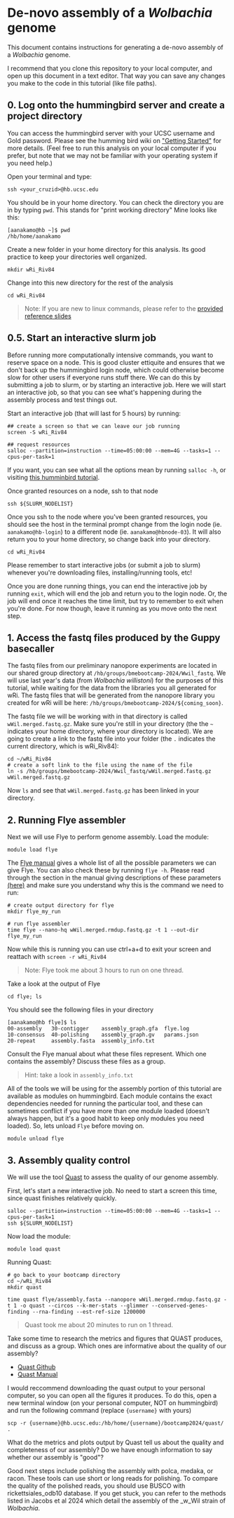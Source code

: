 # De-novo assembly of a _Wolbachia_ genome

This document contains instructions for generating a de-novo assembly of a _Wolbachia_ genome. 

I recommend that you clone this repository to your local computer, and open up this document in a text editor. That way you can save any changes you make to the code in this tutorial (like file paths).


## 0. Log onto the hummingbird server and create a project directory

You can access the hummingbird server with your UCSC username and Gold password. Please see the humming bird wiki on ["Getting Started"](https://hummingbird.ucsc.edu/getting-started/) for more details. (Feel free to run this analysis on your local computer if you prefer, but note that we may not be familiar with your operating system if you need help.)

Open your terminal and type:
```
ssh <your_cruzid>@hb.ucsc.edu
```

You should be in your home directory. You can check the directory you are in by typing `pwd`. This stands for "print working directory" Mine looks like this:
```
[aanakamo@hb ~]$ pwd
/hb/home/aanakamo
```

Create a new folder in your home directory for this analysis. Its good practice to keep your directories well organized.
```
mkdir wRi_Riv84
```

Change into this new directory for the rest of the analysis
```
cd wRi_Riv84
```

> Note: If you are new to linux commands, please refer to the [provided reference slides](https://docs.google.com/presentation/d/1hjIfozfQkjL4gj1eUtvBqgzpWERAkF8Uw43ToAQSxa8/edit#slide=id.p)  

## 0.5. Start an interactive slurm job

Before running more computationally intensive commands, you want to reserve space on a node. This is good cluster ettiquite and ensures that we don't back up the hummingbird login node, which could otherwise become slow for other users if everyone runs stuff there. We can do this by submitting a job to slurm, or by starting an interactive job. Here we will start an interactive job, so that you can see what's happening during the assembly process and test things out.

Start an interactive job (that will last for 5 hours) by running:
```
## create a screen so that we can leave our job running 
screen -S wRi_Riv84

## request resources
salloc --partition=instruction --time=05:00:00 --mem=4G --tasks=1 --cpus-per-task=1
```
If you want, you can see what all the options mean by running `salloc -h`, or visiting [this humminbird tutorial](https://hummingbird.ucsc.edu/documentation/getting-an-interactive-allocation-for-instructional-use/).

Once granted resources on a node, ssh to that node
```
ssh ${SLURM_NODELIST}
```

Once you ssh to the node where you've been granted resources, you should see the host in the terminal prompt change from the login node (ie. `aanakamo@hb-login`) to a different node (ie. `aanakamo@hbnode-03`). It will also return you to your home directory, so change back into your directory.
```
cd wRi_Riv84
```

Please remember to start interactive jobs (or submit a job to slurm) whenever you're downloading files, installing/running tools, etc!

Once you are done running things, you can end the interactive job by running `exit`, which will end the job and return you to the login node. Or, the job will end once it reaches the time limit, but try to remember to exit when you're done. For now though, leave it running as you move onto the next step.

## 1. Access the fastq files produced by the Guppy basecaller

The fastq files from our preliminary nanopore experiments are located in our shared group directory at `/hb/groups/bmebootcamp-2024/Wwil_fastq`. We will use last year's data (from _Wolbachia willistoni_) for the purposes of this tutorial, while waiting for the data from the libraries you all generated for wRi. The fastq files that will be generated from the nanopore library you created for wRi will be here: `/hb/groups/bmebootcamp-2024/${coming_soon}`. 

The fastq file we will be working with in that directory is called `wWil.merged.fastq.gz`. Make sure you're still in your directory (the the `~` indicates your home directory, where your directory is located). We are going to create a link to the fastq file into your folder (the `.` indicates the current directory, which is wRi_Riv84):
```
cd ~/wRi_Riv84
# create a soft link to the file using the name of the file
ln -s /hb/groups/bmebootcamp-2024/Wwil_fastq/wWil.merged.fastq.gz wWil.merged.fastq.gz
```

Now `ls` and see that `wWil.merged.fastq.gz` has been linked in your directory.

## 2. Running Flye assembler

Next we will use Flye to perform genome assembly. Load the module:
```
module load flye
```

The [Flye manual](https://github.com/fenderglass/Flye/blob/flye/docs/USAGE.md) gives a whole list of all the possible parameters we can give Flye. You can also check these by running `flye -h`. Please read through the section in the manual giving descriptions of these parameters [(here)](https://github.com/fenderglass/Flye/blob/flye/docs/USAGE.md#-parameter-descriptions) and make sure you understand why this is the command we need to run:
```
# create output directory for flye
mkdir flye_my_run

# run flye assembler
time flye --nano-hq wWil.merged.rmdup.fastq.gz -t 1 --out-dir flye_my_run
```
Now while this is running you can use ctrl+a+d to exit your screen and reattach with `screen -r wRi_Riv84`

> Note: Flye took me about 3 hours to run on one thread.

Take a look at the output of Flye
```
cd flye; ls
```

You should see the following files in your directory
```
[aanakamo@hb flye]$ ls
00-assembly   30-contigger    assembly_graph.gfa  flye.log
10-consensus  40-polishing    assembly_graph.gv   params.json
20-repeat     assembly.fasta  assembly_info.txt
```

Consult the Flye manual about what these files represent. Which one contains the assembly? Discuss these files as a group.
> Hint: take a look in `assembly_info.txt`  

All of the tools we will be using for the assembly portion of this tutorial are available as modules on hummingbird. Each module contains the exact dependencies needed for running the particular tool, and these can sometimes conflict if you have more than one module loaded (doesn't always happen, but it's a good habit to keep only modules you need loaded). So, lets unload `Flye` before moving on.
```
module unload flye
```

## 3. Assembly quality control

We will use the tool [Quast](https://quast.sourceforge.net/docs/manual.html#sec2.1) to assess the quality of our genome assembly.

First, let's start a new interactive job. No need to start a screen this time, since quast finishes relatively quickly.
```
salloc --partition=instruction --time=05:00:00 --mem=4G --tasks=1 --cpus-per-task=1
ssh ${SLURM_NODELIST}
```

Now load the module:
```
module load quast
```

Running Quast:
```
# go back to your bootcamp directory
cd ~/wRi_Riv84
mkdir quast

time quast flye/assembly.fasta --nanopore wWil.merged.rmdup.fastq.gz -t 1 -o quast --circos --k-mer-stats --glimmer --conserved-genes-finding --rna-finding --est-ref-size 1200000
```
> Quast took me about 20 minutes to run on 1 thread.  

Take some time to research the metrics and figures that QUAST produces, and discuss as a group. Which ones are informative about the quality of our assembly?

- [Quast Github](https://github.com/ablab/quast)
- [Quast Manual](https://quast.sourceforge.net/docs/manual.html#sec2.1)

I would reccommend downloading the quast output to your personal computer, so you can open all the figures it produces. To do this, open a new terminal window (on your personal computer, NOT on hummingbird) and run the following command (replace `{username}` with yours)

```
scp -r {username}@hb.ucsc.edu:/hb/home/{username}/bootcamp2024/quast/ .
```

What do the metrics and plots output by Quast tell us about the quality and completeness of our assembly? Do we have enough information to say whether our assembly is "good"?

Good next steps include polishing the assembly with polca, medaka, or racon. These tools can use short or long reads for polishing. To compare the quality of the polished reads, you should use BUSCO with rickettsiales_odb10 database. If you get stuck, you can refer to the methods listed in Jacobs et al 2024 which detail the assembly of the _w_Wil strain of _Wolbachia_.

